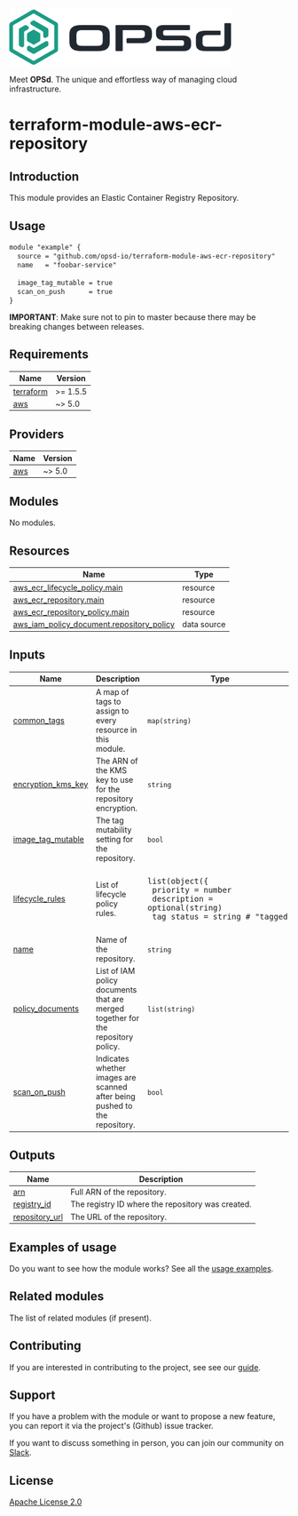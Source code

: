 <picture>
  <source media="(prefers-color-scheme: dark)" srcset="https://raw.githubusercontent.com/opsd-io/terraform-module-template/main/.github/img/opsd-github-repo-dark-mode.svg">
  <source media="(prefers-color-scheme: light)" srcset="https://raw.githubusercontent.com/opsd-io/terraform-module-template/main/.github/img/opsd-github-repo-light-mode.svg">
  <img alt="OPSd - the unique and effortless way of managing cloud infrastructure." src="https://raw.githubusercontent.com/opsd-io/terraform-module-template/update-tools/.github/img/opsd-github-repo-light-mode.svg" width="400">
</picture>

Meet **OPSd**. The unique and effortless way of managing cloud infrastructure.

# terraform-module-aws-ecr-repository

## Introduction

This module provides an Elastic Container Registry Repository.

## Usage

```hcl
module "example" {
  source = "github.com/opsd-io/terraform-module-aws-ecr-repository"
  name   = "foobar-service"

  image_tag_mutable = true
  scan_on_push      = true
}
```

**IMPORTANT**: Make sure not to pin to master because there may be breaking changes between releases.

<!-- BEGIN_TF_DOCS -->
## Requirements

| Name | Version |
|------|---------|
| <a name="requirement_terraform"></a> [terraform](#requirement\_terraform) | >= 1.5.5 |
| <a name="requirement_aws"></a> [aws](#requirement\_aws) | ~> 5.0 |

## Providers

| Name | Version |
|------|---------|
| <a name="provider_aws"></a> [aws](#provider\_aws) | ~> 5.0 |

## Modules

No modules.

## Resources

| Name | Type |
|------|------|
| [aws_ecr_lifecycle_policy.main](https://registry.terraform.io/providers/hashicorp/aws/latest/docs/resources/ecr_lifecycle_policy) | resource |
| [aws_ecr_repository.main](https://registry.terraform.io/providers/hashicorp/aws/latest/docs/resources/ecr_repository) | resource |
| [aws_ecr_repository_policy.main](https://registry.terraform.io/providers/hashicorp/aws/latest/docs/resources/ecr_repository_policy) | resource |
| [aws_iam_policy_document.repository_policy](https://registry.terraform.io/providers/hashicorp/aws/latest/docs/data-sources/iam_policy_document) | data source |

## Inputs

| Name | Description | Type | Default | Required |
|------|-------------|------|---------|:--------:|
| <a name="input_common_tags"></a> [common\_tags](#input\_common\_tags) | A map of tags to assign to every resource in this module. | `map(string)` | `{}` | no |
| <a name="input_encryption_kms_key"></a> [encryption\_kms\_key](#input\_encryption\_kms\_key) | The ARN of the KMS key to use for the repository encryption. | `string` | `null` | no |
| <a name="input_image_tag_mutable"></a> [image\_tag\_mutable](#input\_image\_tag\_mutable) | The tag mutability setting for the repository. | `bool` | `true` | no |
| <a name="input_lifecycle_rules"></a> [lifecycle\_rules](#input\_lifecycle\_rules) | List of lifecycle policy rules. | <pre>list(object({<br>    priority     = number<br>    description  = optional(string)<br>    tag_status   = string # "tagged"|"untagged"|"any"<br>    tag_patterns = optional(list(string))<br>    tag_prefixes = optional(list(string))<br>    count_type   = string # "imageCountMoreThan"|"sinceImagePushed"<br>    count_number = number<br>  }))</pre> | `[]` | no |
| <a name="input_name"></a> [name](#input\_name) | Name of the repository. | `string` | n/a | yes |
| <a name="input_policy_documents"></a> [policy\_documents](#input\_policy\_documents) | List of IAM policy documents that are merged together for the repository policy. | `list(string)` | `[]` | no |
| <a name="input_scan_on_push"></a> [scan\_on\_push](#input\_scan\_on\_push) | Indicates whether images are scanned after being pushed to the repository. | `bool` | `true` | no |

## Outputs

| Name | Description |
|------|-------------|
| <a name="output_arn"></a> [arn](#output\_arn) | Full ARN of the repository. |
| <a name="output_registry_id"></a> [registry\_id](#output\_registry\_id) | The registry ID where the repository was created. |
| <a name="output_repository_url"></a> [repository\_url](#output\_repository\_url) | The URL of the repository. |
<!-- END_TF_DOCS -->

## Examples of usage

Do you want to see how the module works? See all the [usage examples](examples).

## Related modules

The list of related modules (if present).

## Contributing

If you are interested in contributing to the project, see see our [guide](https://github.com/opsd-io/contribution).

## Support

If you have a problem with the module or want to propose a new feature, you can report it via the project's (Github) issue tracker.

If you want to discuss something in person, you can join our community on [Slack](https://join.slack.com/t/opsd-community/signup).

## License

[Apache License 2.0](LICENSE)
